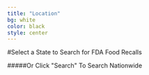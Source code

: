 ```yaml
---
title: "Location"
bg: white
color: black
style: center
---
```


#Select a State to Search for FDA Food Recalls

#####Or Click "Search" To Search Nationwide

<div style="text-align: center;">
	<div id="usmap">
	</div>
</div>

